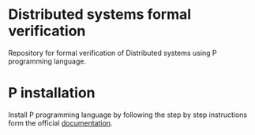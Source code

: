 # Distributed systems formal verification

Repository for formal verification of Distributed systems using P programming language.

# P installation

Install P programming language by following the step by step instructions form the official [documentation](https://p-org.github.io/P/getstarted/install/).
